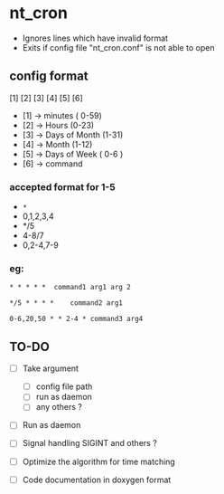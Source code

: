 # nt_cron

- Ignores lines which have invalid format
- Exits if config file "nt_cron.conf" is not able to open
  
##  config format

[1] [2] [3] [4] [5] [6]
- [1] -> minutes ( 0-59)
- [2] -> Hours (0-23)
- [3] -> Days of Month (1-31)
- [4] -> Month (1-12)
- [5] -> Days of Week ( 0-6 )
- [6] -> command

###  accepted format for 1-5

  -  `*`
  -  0,1,2,3,4
  -  */5
  -  4-8/7
  -  0,2-4,7-9

### eg:

`* * * * *  command1 arg1 arg 2`

`*/5 * * * *    command2 arg1`

`0-6,20,50 * * 2-4 * command3 arg4`



## TO-DO

- [ ] Take argument
  - [ ] config file path
  - [ ] run as daemon
  - [ ] any others ?
- [ ] Run as daemon 
- [ ] Signal handling SIGINT and others ?
- [ ] Optimize the algorithm for time matching
- [ ] Code documentation in doxygen format 

  
